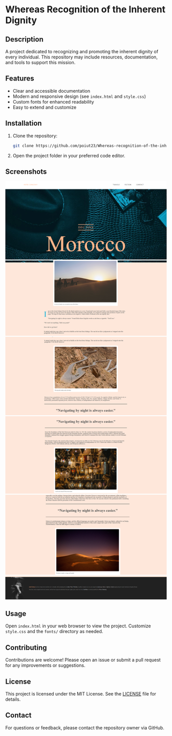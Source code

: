 # Whereas Recognition of the Inherent Dignity

## Description
A project dedicated to recognizing and promoting the inherent dignity of every individual. This repository may include resources, documentation, and tools to support this mission.

## Features
- Clear and accessible documentation
- Modern and responsive design (see `index.html` and `style.css`)
- Custom fonts for enhanced readability
- Easy to extend and customize

## Installation
1. Clone the repository:
	```sh
	git clone https://github.com/poiut23/Whereas-recognition-of-the-inherent-dignity.git
	```
2. Open the project folder in your preferred code editor.

## Screenshots

![Header Page](images/Head.png)
![body1 Page](images/Body1.png)
![body2 Page](images/Body2.png) 
![body3 Page](images/Body3.png)
![body4 page](images/Body4.png)
![Footer Page](images/Footer.png)

## Usage
Open `index.html` in your web browser to view the project. Customize `style.css` and the `fonts/` directory as needed.

## Contributing
Contributions are welcome! Please open an issue or submit a pull request for any improvements or suggestions.

## License
This project is licensed under the MIT License. See the [LICENSE](LICENSE) file for details.

## Contact
For questions or feedback, please contact the repository owner via GitHub.
